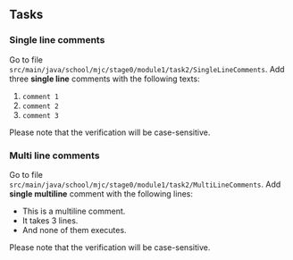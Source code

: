 ## Tasks

### Single line comments

Go to file `src/main/java/school/mjc/stage0/module1/task2/SingleLineComments`. 
Add three **single line** comments with the following texts:

1. `comment 1`
2. `comment 2`
3. `comment 3`

Please note that the verification will be case-sensitive.

### Multi line comments

Go to file `src/main/java/school/mjc/stage0/module1/task2/MultiLineComments`.
Add **single multiline** comment with the following lines:

* This is a multiline comment.
* It takes 3 lines.
* And none of them executes.

Please note that the verification will be case-sensitive.
